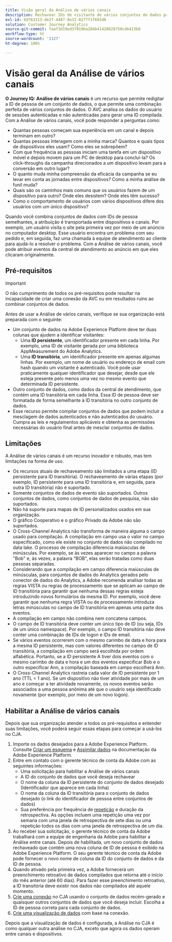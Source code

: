 ```yaml
---
title: Visão geral da Análise de vários canais
description: Rechavear IDs de visitante de vários conjuntos de dados para compilar visitantes.
exl-id: 69763313-de27-4487-8e32-8277f1f693d8
solution: Customer Journey Analytics
source-git-commit: faaf3d19ed37019ba284b41420628750cdb413b8
workflow-type: ht
source-wordcount: '1127'
ht-degree: 100%

---
```


# Visão geral da Análise de vários canais

**O Journey IQ: Análise de vários canais** é um recurso que permite redigitar a ID de pessoa de um conjunto de dados, o que permite uma combinação perfeita de vários conjuntos de dados. O AVC analisa os dados do usuário de sessões autenticadas e não autenticadas para gerar uma ID compilada. Com a Análise de vários canais, você pode responder a perguntas como:

* Quantas pessoas começam sua experiência em um canal e depois terminam em outro?
* Quantas pessoas interagem com a minha marca? Quantos e quais tipos de dispositivos eles usam? Como eles se sobrepõem?
* Com que frequência as pessoas iniciam uma tarefa em um dispositivo móvel e depois movem para um PC de desktop para concluí-la? Os click-throughs da campanha direcionados a um dispositivo levam para a conversão em outro lugar?
* O quanto muda minha compreensão da eficácia da campanha se eu levar em conta as jornadas entre dispositivos? Como a minha análise de funil muda?
* Quais são os caminhos mais comuns que os usuários fazem de um dispositivo para outro? Onde eles desistem? Onde eles têm sucesso?
* Como o comportamento de usuários com vários dispositivos difere dos usuários com um único dispositivo?

Quando você combina conjuntos de dados com IDs de pessoa semelhantes, a atribuição é transportada entre dispositivos e canais. Por exemplo, um usuário visita o site pela primeira vez por meio de um anúncio no computador desktop. Esse usuário encontra um problema com seu pedido e, em seguida, faz uma chamada à equipe de atendimento ao cliente para ajudá-lo a resolver o problema. Com a Análise de vários canais, você pode atribuir eventos da central de atendimento ao anúncio em que eles clicaram originalmente.

## Pré-requisitos

>[!IMPORTANT]
>
>O não cumprimento de todos os pré-requisitos pode resultar na incapacidade de criar uma conexão da AVC ou em resultados ruins ao combinar conjuntos de dados.

Antes de usar a Análise de vários canais, verifique se sua organização está preparada com o seguinte:

* Um conjunto de dados na Adobe Experience Platform deve ter duas colunas que ajudem a identificar visitantes:
   * Uma **ID persistente**, um identificador presente em cada linha. Por exemplo, uma ID de visitante gerada por uma biblioteca AppMeasurement do Adobe Analytics.
   * Uma **ID transitória**, um identificador presente em apenas algumas linhas. Por exemplo, um nome de usuário ou endereço de email com hash quando um visitante é autenticado. Você pode usar praticamente qualquer identificador que desejar, desde que ele esteja presente pelo menos uma vez no mesmo evento que determinada ID persistente.
* Outro conjunto de dados, como dados da central de atendimento, que contém uma ID transitória em cada linha. Essa ID de pessoa deve ser formatada de forma semelhante à ID transitória no outro conjunto de dados.
* Esse recurso permite compilar conjuntos de dados que podem incluir a mesclagem de dados autenticados e não autenticados do usuário. Cumpra as leis e regulamentos aplicáveis e obtenha as permissões necessárias do usuário final antes de mesclar conjuntos de dados.

## Limitações

A Análise de vários canais é um recurso inovador e robusto, mas tem limitações na forma de uso.

* Os recursos atuais de rechaveamento são limitados a uma etapa (ID persistente para ID transitória). O rechaveamento de várias etapas (por exemplo, ID persistente para uma ID transitória e, em seguida, para outra ID transitória) não é suportado.
* Somente conjuntos de dados de evento são suportados. Outros conjuntos de dados, como conjuntos de dados de pesquisa, não são suportados.
* Não há suporte para mapas de ID personalizados usados em sua organização.
* O gráfico Cooperativo e o gráfico Privado da Adobe não são suportados.
* O Cross-Channel Analytics não transforma de maneira alguma o campo usado para compilação. A compilação em campo usa o valor no campo especificado, como ele existe no conjunto de dados não compilado no data lake. O processo de compilação diferencia maiúsculas de minúsculas. Por exemplo, se às vezes aparecer no campo a palavra &quot;Bob&quot; e, às vezes, a palavra &quot;BOB&quot;, elas serão tratadas como duas pessoas separadas.
* Considerando que a compilação em campo diferencia maiúsculas de minúsculas, para conjuntos de dados do Analytics gerados pelo conector de dados do Analytics, a Adobe recomenda analisar todas as regras VISTA ou regras de processamento que se aplicam ao campo de ID transitória para garantir que nenhuma dessas regras esteja introduzindo novos formulários da mesma ID. Por exemplo, você deve garantir que nenhuma regra VISTA ou de processamento introduza letras minúsculas no campo de ID transitória em apenas uma parte dos eventos.
* A compilação em campo não combina nem concatena campos.
* O campo de ID transitória deve conter um único tipo de ID (ou seja, IDs de um único namespace). Por exemplo, o campo ID transitória não deve conter uma combinação de IDs de logon e IDs de email.
* Se vários eventos ocorrerem com o mesmo carimbo de data e hora para a mesma ID persistente, mas com valores diferentes no campo de ID transitória, a compilação em campo será escolhida por ordem alfabética. Portanto, se a ID persistente A tiver dois eventos com o mesmo carimbo de data e hora e um dos eventos especificar Bob e o outro especificar Ann, a compilação baseada em campo escolherá Ann.
* O Cross-Channel Analytics rastreia cada valor de ID persistente por 1 ano (TTL = 1 ano). Se um dispositivo não tiver atividade por mais de um ano e começar a ter atividade novamente, os novos eventos serão associados a uma pessoa anônima até que o usuário seja identificado novamente (por exemplo, por meio de um novo logon).


## Habilitar a Análise de vários canais

Depois que sua organização atender a todos os pré-requisitos e entender suas limitações, você poderá seguir essas etapas para começar a usá-los no CJA.

1. Importe os dados desejados para a Adobe Experience Platform. Consulte [Criar um esquema](https://experienceleague.adobe.com/docs/experience-platform/xdm/tutorials/create-schema-ui.html?lang=pt-BR) e [Assimilar dados](https://experienceleague.adobe.com/docs/experience-platform/ingestion/home.html?lang=pt-BR) na documentação da Adobe Experience Platform.
1. Entre em contato com o gerente técnico de conta da Adobe com as seguintes informações:
   * Uma solicitação para habilitar a Análise de vários canais
   * A ID do conjunto de dados que você deseja rechavear
   * O nome da coluna da ID persistente do conjunto de dados desejado (Identificador que aparece em cada linha)
   * O nome da coluna da ID transitória para o conjunto de dados desejado (o link do identificador de pessoa entre conjuntos de dados)
   * Sua preferência por frequência de [repetição](replay.md) e duração da retrospectiva. As opções incluem uma repetição uma vez por semana com uma janela de retrospectiva de sete dias ou uma repetição todos os dias com uma janela de retrospectiva de um dia.
1. Ao receber sua solicitação, o gerente técnico de conta da Adobe trabalhará com a equipe de engenharia da Adobe para habilitar a Análise entre canais. Depois de habilitada, um novo conjunto de dados rechaveado que contém uma nova coluna de ID de pessoa é exibido na Adobe Experience Platform. O seu gerente técnico de conta da Adobe pode fornecer o novo nome de coluna da ID do conjunto de dados e da ID de pessoa.
1. Quando ativado pela primeira vez, a Adobe fornecerá um preenchimento retroativo de dados compilados que retorna até o início do mês anterior (até 60 dias). Para fazer esse preenchimento retroativo, a ID transitória deve existir nos dados não compilados até aquele momento.
1. [Crie uma conexão](../create-connection.md) no CJA usando o conjunto de dados recém-gerado e quaisquer outros conjuntos de dados que você deseja incluir. Escolha a ID de pessoa correta para cada conjunto de dados.
1. [Crie uma visualização de dados](/help/data-views/create-dataview.md) com base na conexão.

<!-- To do: Paragraph on backfill once product and marketing determine the best way forward. -->

Depois que a visualização de dados é configurada, a Análise no CJA é como qualquer outra análise no CJA, exceto que agora os dados operam entre canais e dispositivos.
